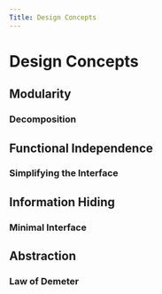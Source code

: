 ```yaml
---
Title: Design Concepts
---
```


# Design Concepts

## Modularity

### Decomposition

## Functional Independence

### Simplifying the Interface

## Information Hiding

### Minimal Interface

## Abstraction

### Law of Demeter